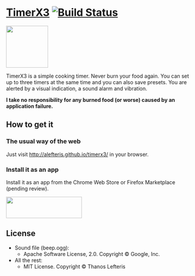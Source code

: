 # [TimerX3](http://alefteris.github.io/timerx3/) [![Build Status](https://api.travis-ci.org/alefteris/timerx3.png?branch=master)](https://travis-ci.org/alefteris/timerx3)

<a href="http://alefteris.github.io/timerx3/">
  <img src="http://alefteris.github.io/timerx3/apple-touch-icon-114x114-precomposed" width="114">
</a>

TimerX3 is a simple cooking timer. Never burn your food again. You can set up to three timers at the same time and you can also save presets. You are alerted by a visual indication, a sound alarm and vibration.

**I take no responsibility for any burned food (or worse) caused by an application failure.**

## How to get it

### The usual way of the web

Just visit <a href="http://alefteris.github.io/timerx3/">http://alefteris.github.io/timerx3/</a> in your browser.

### Install it as an app

Install it as an app from the Chrome Web Store or Firefox Marketplace (pending review).

<a href="https://chrome.google.com/webstore/detail/timerx3/dekigijbacfpbgmockjacjpnmfmhnhje">
  <img src="http://alefteris.github.io/timerx3/images-other/chrome-web-store-badge.png" width="206" height="58">
</a>

## License

 * Sound file (beep.ogg):
   * Apache Software License, 2.0. Copyright © Google, Inc.
 * All the rest:
   * MIT License. Copyright © Thanos Lefteris
